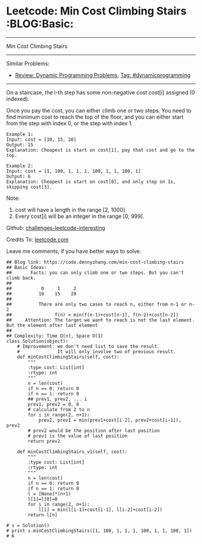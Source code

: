 # Leetcode: Min Cost Climbing Stairs     :BLOG:Basic:


---

Min Cost Climbing Stairs  

---

Similar Problems:  
-   [Review: Dynamic Programming Problems](https://code.dennyzhang.com/review-dynamicprogramming), [Tag: #dynamicprogramming](https://code.dennyzhang.com/tag/dynamicprogramming)

---

On a staircase, the i-th step has some non-negative cost cost[i] assigned (0 indexed).  

Once you pay the cost, you can either climb one or two steps. You need to find minimum cost to reach the top of the floor, and you can either start from the step with index 0, or the step with index 1.  

    Example 1:
    Input: cost = [10, 15, 20]
    Output: 15
    Explanation: Cheapest is start on cost[1], pay that cost and go to the top.

    Example 2:
    Input: cost = [1, 100, 1, 1, 1, 100, 1, 1, 100, 1]
    Output: 6
    Explanation: Cheapest is start on cost[0], and only step on 1s, skipping cost[3].

Note:  
1.  cost will have a length in the range [2, 1000].
2.  Every cost[i] will be an integer in the range [0, 999].

Github: [challenges-leetcode-interesting](https://github.com/DennyZhang/challenges-leetcode-interesting/tree/master/min-cost-climbing-stairs)  

Credits To: [leetcode.com](https://leetcode.com/problems/min-cost-climbing-stairs/description/)  

Leave me comments, if you have better ways to solve.  

    ## Blog link: https://code.dennyzhang.com/min-cost-climbing-stairs
    ## Basic Ideas:
    ##       Facts: you can only climb one or two steps. But you can't climb back.
    ##
    ##           0     1     2
    ##          10    15    20
    ##
    ##          There are only two cases to reach n, either from n-1 or n-2
    ##                f(n) = min(f(n-1)+cost[n-1], f(n-2)+cost[n-2])
    ##     Attention: The target we want to reach is not the last element. But the element after last element
    ##
    ## Complexity: Time O(n), Space O(1)
    class Solution(object):
        # Improvement: we don't need list to save the result.
        #              It will only involve two of previous result.
        def minCostClimbingStairs(self, cost):
            """
            :type cost: List[int]
            :rtype: int
            """
            n = len(cost)
            if n == 0: return 0
            if n == 1: return 0
            ## prev1, prev2, ... i
            prev1, prev2 = 0, 0
            # calculate from 2 to n
            for i in range(2, n+1):
                prev2, prev1 = min(prev1+cost[i-2], prev2+cost[i-1]), prev2
            # prev2 would be the position after last position
            # prev1 is the value of last position
            return prev2
    
        def minCostClimbingStairs_v1(self, cost):
            """
            :type cost: List[int]
            :rtype: int
            """
            n = len(cost)
            if n == 0: return 0
            if n == 1: return 0
            l = [None]*(n+1)
            l[1]=l[0]=0
            for i in range(2, n+1):
                l[i] = min(l[i-1]+cost[i-1], l[i-2]+cost[i-2])
            return l[n]
    
    # s = Solution()
    # print s.minCostClimbingStairs([1, 100, 1, 1, 1, 100, 1, 1, 100, 1]) # 6